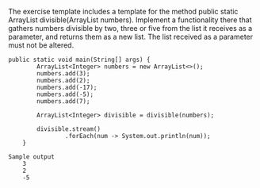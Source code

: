 The exercise template includes a template for the method public static ArrayList<Integer> divisible(ArrayList<Integer> numbers). Implement a functionality there that gathers numbers divisible by two, three or five from the list it receives as a parameter, and returns them as a new list. The list received as a parameter must not be altered.

    public static void main(String[] args) {
            ArrayList<Integer> numbers = new ArrayList<>();
            numbers.add(3);
            numbers.add(2);
            numbers.add(-17);
            numbers.add(-5);
            numbers.add(7);

            ArrayList<Integer> divisible = divisible(numbers);

            divisible.stream()
                    .forEach(num -> System.out.println(num));
        }

    Sample output
        3
        2
        -5